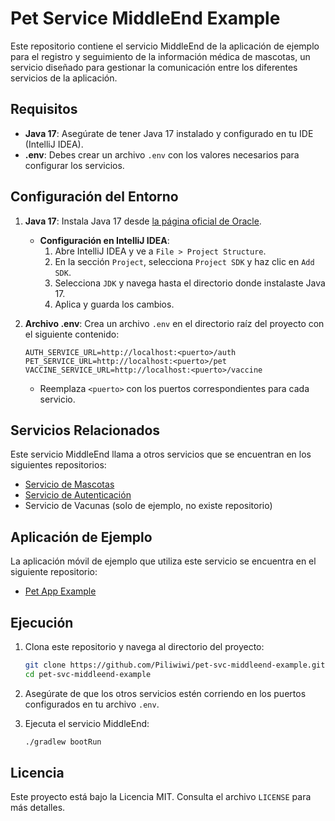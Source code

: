 # Pet Service MiddleEnd Example

Este repositorio contiene el servicio MiddleEnd de la aplicación de ejemplo para el registro y seguimiento de la información médica de mascotas, un servicio diseñado para gestionar la comunicación entre los diferentes servicios de la aplicación.

## Requisitos

- **Java 17**: Asegúrate de tener Java 17 instalado y configurado en tu IDE (IntelliJ IDEA).
- **.env**: Debes crear un archivo `.env` con los valores necesarios para configurar los servicios.

## Configuración del Entorno

1. **Java 17**: Instala Java 17 desde [la página oficial de Oracle](https://www.oracle.com/java/technologies/javase/jdk17-archive-downloads.html).

   - **Configuración en IntelliJ IDEA**:
     1. Abre IntelliJ IDEA y ve a `File > Project Structure`.
     2. En la sección `Project`, selecciona `Project SDK` y haz clic en `Add SDK`.
     3. Selecciona `JDK` y navega hasta el directorio donde instalaste Java 17.
     4. Aplica y guarda los cambios.

2. **Archivo .env**: Crea un archivo `.env` en el directorio raíz del proyecto con el siguiente contenido:

    ```env
    AUTH_SERVICE_URL=http://localhost:<puerto>/auth
    PET_SERVICE_URL=http://localhost:<puerto>/pet
    VACCINE_SERVICE_URL=http://localhost:<puerto>/vaccine
    ```

   - Reemplaza `<puerto>` con los puertos correspondientes para cada servicio.

## Servicios Relacionados

Este servicio MiddleEnd llama a otros servicios que se encuentran en los siguientes repositorios:

- [Servicio de Mascotas](https://github.com/Piliwiwi/pet-svc-pets-example)
- [Servicio de Autenticación](https://github.com/Piliwiwi/pet-svc-auth-example)
- Servicio de Vacunas (solo de ejemplo, no existe repositorio)

## Aplicación de Ejemplo

La aplicación móvil de ejemplo que utiliza este servicio se encuentra en el siguiente repositorio:

- [Pet App Example](https://github.com/Piliwiwi/pet-app-example)

## Ejecución

1. Clona este repositorio y navega al directorio del proyecto:

    ```bash
    git clone https://github.com/Piliwiwi/pet-svc-middleend-example.git
    cd pet-svc-middleend-example
    ```

2. Asegúrate de que los otros servicios estén corriendo en los puertos configurados en tu archivo `.env`.

3. Ejecuta el servicio MiddleEnd:

    ```bash
    ./gradlew bootRun
    ```

## Licencia

Este proyecto está bajo la Licencia MIT. Consulta el archivo `LICENSE` para más detalles.
